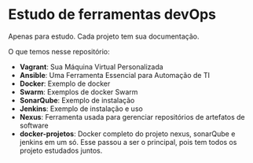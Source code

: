 # Estudo de ferramentas devOps

Apenas para estudo. Cada projeto tem sua documentação.

O que temos nesse repositório:

- **Vagrant**: Sua Máquina Virtual Personalizada
- **Ansible**: Uma Ferramenta Essencial para Automação de TI
- **Docker**: Exemplo de docker
- **Swarm**: Exemplos de docker Swarm
- **SonarQube**: Exemplo de instalação
- **Jenkins**: Exemplo de instalação e uso
- **Nexus**: Ferramenta usada para gerenciar repositórios de artefatos de software
- **docker-projetos**: Docker completo do projeto nexus, sonarQube e jenkins em um só. Esse passou a ser o principal, pois tem todos os projeto estudados juntos.